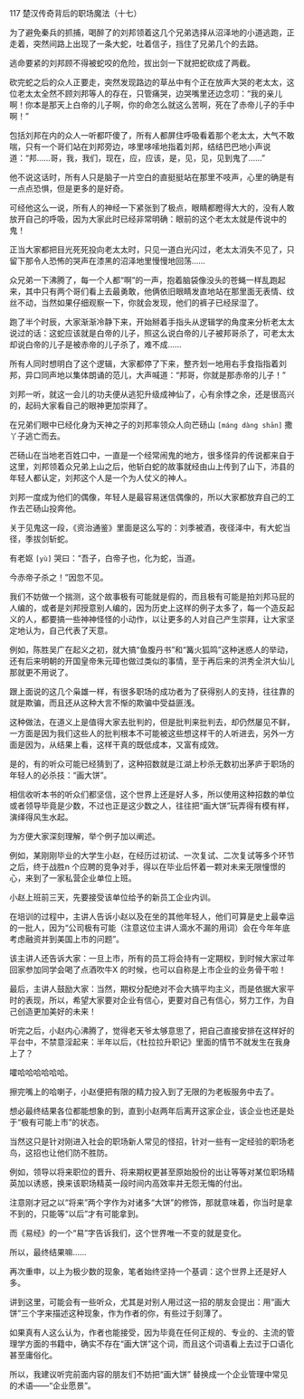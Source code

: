 117 楚汉传奇背后的职场魔法（十七）






为了避免秦兵的抓捕，喝醉了的刘邦领着这几个兄弟选择从沼泽地的小道逃跑，正走着，突然间路上出现了一条大蛇，吐着信子，挡住了兄弟几个的去路。

逃命要紧的刘邦顾不得被蛇咬的危险，拔出剑一下就把蛇砍成了两截。

砍完蛇之后的众人正要走，突然发现路边的草丛中有个正在放声大哭的老太太，这位老太太全然不顾刘邦等人的存在，只管痛哭，边哭嘴里还边念叨：“我的亲儿啊！你本是那天上白帝的儿子啊，你的命怎么就这么苦啊，死在了赤帝儿子的手中啊！”



包括刘邦在内的众人一听都吓傻了，所有人都屏住呼吸看着那个老太太，大气不敢喘，只有一个哥们站在刘邦旁边，哆里哆嗦地指着刘邦，结结巴巴地小声说道：“邦……哥，我，我们，现在，应，应该，是，见，见，见到鬼了……” 

他不说这话时，所有人只是脑子一片空白的直挺挺站在那里不吱声，心里的确是有一点点恐惧，但是更多的是好奇。

可经他这么一说，所有人的神经一下紧张到了极点，眼睛都瞪得大大的，没有人敢放开自己的呼吸，因为大家此时已经非常明确：眼前的这个老太太就是传说中的鬼！



正当大家都把目光死死投向老太太时，只见一道白光闪过，老太太消失不见了，只留下那令人恐怖的哭声在漆黑的沼泽地里慢慢地回荡……

众兄弟一下沸腾了，每一个人都“啊”的一声，抱着脑袋像没头的苍蝇一样乱跑起来，其中只有两个哥们看上去最勇敢，他俩依旧眼睛发直地站在那里面无表情、纹丝不动，当然如果仔细观察一下，你就会发现，他们的裤子已经尿湿了。



跑了半个时辰，大家渐渐冷静下来，开始掰着手指头从逻辑学的角度来分析老太太说过的话：这蛇应该就是白帝的儿子，照这么说白帝的儿子被邦哥杀了，可老太太却说白帝的儿子是被赤帝的儿子杀了，难不成……

所有人同时想明白了这个逻辑，大家都停了下来，整齐划一地用右手食指指着刘邦，异口同声地以集体朗诵的范儿，大声喊道：“邦哥，你就是那赤帝的儿子！”

刘邦一听，就这一会儿的功夫便从逃犯升级成神仙了，心有余悸之余，还是很高兴的，起码大家看自己的眼神更加崇拜了。

在兄弟们眼中已经化身为天神之子的刘邦率领众人向芒砀山 `[máng dàng shān]` 撒丫子逃亡而去。



芒砀山在当地老百姓口中，一直是一个经常闹鬼的地方，很多怪异的传说都来自于这里，刘邦领着众兄弟上山之后，他斩白蛇的故事就经由山上传到了山下，沛县的年轻人都认定，刘邦这个人是一个为人仗义的神人。

刘邦一度成为他们的偶像，年轻人是最容易迷信偶像的，所以大家都放弃自己的工作去芒砀山投奔他。



关于见鬼这一段，《资治通鉴》里面是这么写的：刘季被酒，夜径泽中，有大蛇当径，季拔剑斩蛇。

有老妪 `[yù]` 哭曰：“吾子，白帝子也，化为蛇，当道。

今赤帝子杀之！”因忽不见。

我们不妨做一个揣测，这个故事极有可能就是假的，而且极有可能是拍刘邦马屁的人编的，或者是刘邦授意别人编的，因为历史上这样的例子太多了，每一个造反起义的人，都要搞一些神神怪怪的小动作，以让更多的人对自己产生崇拜，让大家坚定地认为，自己代表了天意。

例如，陈胜吴广在起义之初，就大搞“鱼腹丹书”和“篝火狐鸣”这种迷惑人的举动，还有后来明朝的开国皇帝朱元璋也做过类似的事情，至于再后来的洪秀全洪大仙儿那就更不用说了。

跟上面说的这几个枭雄一样，有很多职场的成功者为了获得别人的支持，往往靠的就是欺骗，而且还从这种大言不惭的欺骗中受益匪浅。



这种做法，在道义上是值得大家去批判的，但是批判来批判去，却仍然屡见不鲜，一方面是因为我们这些人的批判根本不可能被这些想这样干的人听进去，另外一方面是因为，从结果上看，这样干真的既低成本，又富有成效。

是的，有的听众可能已经猜到了，这种招数就是江湖上秒杀无数初出茅庐于职场的年轻人的必杀技：“画大饼”。



相信收听本书的听众们都坚信，这个世界上还是好人多，所以使用这种招数的单位或者领导毕竟是少数，不过也正是这少数之人，往往把“画大饼”玩弄得有模有样，演绎得风生水起。

为方便大家深刻理解，举个例子加以阐述。

例如，某刚刚毕业的大学生小赵，在经历过初试、一次复试、二次复试等多个环节之后，终于战胜n 个应聘的竞争对手，得以在毕业后怀着一颗对未来无限憧憬的心，来到了一家私营企业单位上班。

小赵上班前三天，先要接受该单位给予的新员工企业内训。

在培训的过程中，主讲人告诉小赵以及在坐的其他年轻人，他们可算是史上最幸运的一批人，因为“公司极有可能（注意这位主讲人滴水不漏的用词）会在今年年底考虑融资并到美国上市的问题”。

该主讲人还告诉大家：一旦上市，所有的员工将会持有一定期权，到时候大家过年回家参加同学会喝了点酒吹牛X 的时候，也可以自称是上市企业的业务骨干啦！

最后，主讲人鼓励大家：当然，期权分配绝对不会大搞平均主义，而是依据大家平时的表现，所以，希望大家要对企业有信心，更要对自己有信心，努力工作，为自己创造更加美好的未来！

听完之后，小赵内心沸腾了，觉得老天爷太够意思了，把自己直接安排在这样好的平台中，不禁意淫起来：半年以后，《杜拉拉升职记》里面的情节不就发生在我身上了？

嚯哈哈哈哈哈哈。



擦完嘴上的哈喇子，小赵便把有限的精力投入到了无限的为老板服务中去了。

想必最终结果各位都能想象的到，直到小赵两年后离开这家企业，该企业也还是处于“极有可能上市”的状态。

当然这只是针对刚进入社会的职场新人常见的怪招，针对一些有一定经验的职场老鸟，这招也让他们防不胜防。



例如，领导以将来职位的晋升、将来期权更甚至原始股份的出让等等对某位职场精英加以诱惑，换来该职场精英一段时间内高效率并无怨无悔的付出。

注意刚才冠之以“将来”两个字作为对诸多“大饼”的修饰，那就意味着，你当时是拿不到的，只能等“以后”才有可能拿到。

而《易经》的一个“易”字告诉我们，这个世界唯一不变的就是变化。

所以，最终结果嘛……



再次重申，以上为极少数的现象，笔者始终坚持一个基调：这个世界上还是好人多。

讲到这里，可能会有一些听众，尤其是对别人用过这一招的朋友会提出：用“画大饼”三个字来描述这种现象，作为作者的你，有些过于刻薄了。

如果真有人这么认为，作者也能接受，因为毕竟在任何正规的、专业的、主流的管理学方面的书籍中，确实不存在“画大饼”这个词，而且这个词语看上去过于口语化甚至庸俗化。

所以，我建议听完前面内容的朋友们不妨把“画大饼” 替换成一个企业管理中常见的术语——“企业愿景”。

